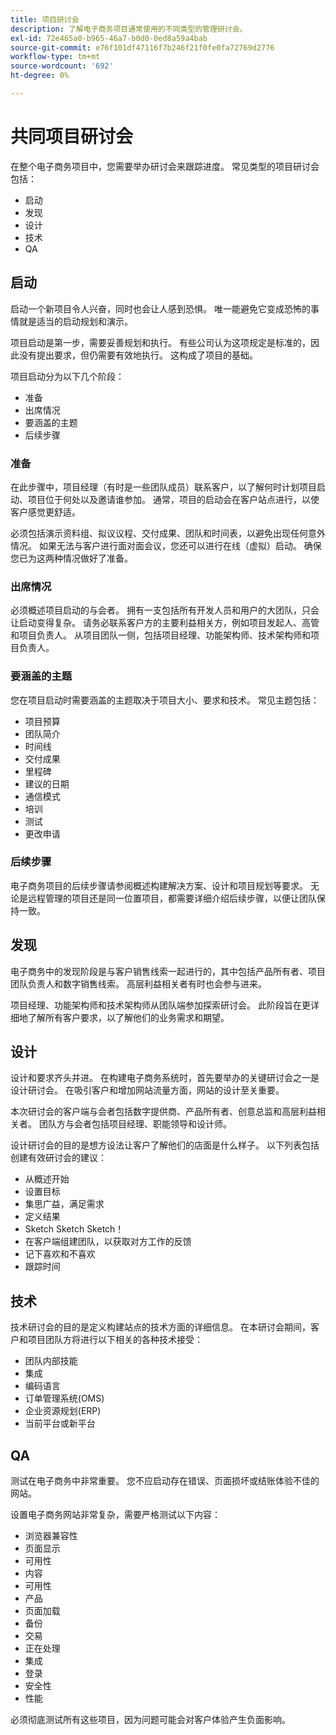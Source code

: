 ```yaml
---
title: 项目研讨会
description: 了解电子商务项目通常使用的不同类型的管理研讨会。
exl-id: 72e465a0-b965-46a7-b0d0-0ed8a59a4bab
source-git-commit: e76f101df47116f7b246f21f0fe0fa72769d2776
workflow-type: tm+mt
source-wordcount: '692'
ht-degree: 0%

---
```


# 共同项目研讨会

在整个电子商务项目中，您需要举办研讨会来跟踪进度。 常见类型的项目研讨会包括：

- 启动
- 发现
- 设计
- 技术
- QA

## 启动

启动一个新项目令人兴奋，同时也会让人感到恐惧。 唯一能避免它变成恐怖的事情就是适当的启动规划和演示。

项目启动是第一步，需要妥善规划和执行。 有些公司认为这项规定是标准的，因此没有提出要求，但仍需要有效地执行。 这构成了项目的基础。

项目启动分为以下几个阶段：

- 准备
- 出席情况
- 要涵盖的主题
- 后续步骤

### 准备

在此步骤中，项目经理（有时是一些团队成员）联系客户，以了解何时计划项目启动、项目位于何处以及邀请谁参加。 通常，项目的启动会在客户站点进行，以使客户感觉更舒适。

必须包括演示资料组、拟议议程、交付成果、团队和时间表，以避免出现任何意外情况。 如果无法与客户进行面对面会议，您还可以进行在线（虚拟）启动。 确保您已为这两种情况做好了准备。

### 出席情况

必须概述项目启动的与会者。 拥有一支包括所有开发人员和用户的大团队，只会让启动变得复杂。 请务必联系客户方的主要利益相关方，例如项目发起人、高管和项目负责人。 从项目团队一侧，包括项目经理、功能架构师、技术架构师和项目负责人。

### 要涵盖的主题

您在项目启动时需要涵盖的主题取决于项目大小、要求和技术。 常见主题包括：

- 项目预算
- 团队简介
- 时间线
- 交付成果
- 里程碑
- 建议的日期
- 通信模式
- 培训
- 测试
- 更改申请

### 后续步骤

电子商务项目的后续步骤请参阅概述构建解决方案、设计和项目规划等要求。 无论是远程管理的项目还是同一位置项目，都需要详细介绍后续步骤，以便让团队保持一致。

## 发现

电子商务中的发现阶段是与客户销售线索一起进行的，其中包括产品所有者、项目团队负责人和数字销售线索。 高层利益相关者有时也会参与进来。

项目经理、功能架构师和技术架构师从团队端参加探索研讨会。 此阶段旨在更详细地了解所有客户要求，以了解他们的业务需求和期望。

## 设计

设计和要求齐头并进。 在构建电子商务系统时，首先要举办的关键研讨会之一是设计研讨会。 在吸引客户和增加网站流量方面，网站的设计至关重要。

本次研讨会的客户端与会者包括数字提供商、产品所有者、创意总监和高层利益相关者。 团队方与会者包括项目经理、职能领导和设计师。

设计研讨会的目的是想方设法让客户了解他们的店面是什么样子。 以下列表包括创建有效研讨会的建议：

- 从概述开始
- 设置目标
- 集思广益，满足需求
- 定义结果
- Sketch Sketch Sketch！
- 在客户端组建团队，以获取对方工作的反馈
- 记下喜欢和不喜欢
- 跟踪时间

## 技术

技术研讨会的目的是定义构建站点的技术方面的详细信息。 在本研讨会期间，客户和项目团队方将进行以下相关的各种技术接受：

- 团队内部技能
- 集成
- 编码语言
- 订单管理系统(OMS)
- 企业资源规划(ERP)
- 当前平台或新平台

## QA

测试在电子商务中非常重要。 您不应启动存在错误、页面损坏或结账体验不佳的网站。

设置电子商务网站非常复杂，需要严格测试以下内容：

- 浏览器兼容性
- 页面显示
- 可用性
- 内容
- 可用性
- 产品
- 页面加载
- 备份
- 交易
- 正在处理
- 集成
- 登录
- 安全性
- 性能

必须彻底测试所有这些项目，因为问题可能会对客户体验产生负面影响。
